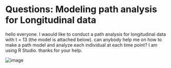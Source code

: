 # Questions: Modeling path analysis for Longitudinal data
hello everyone. I waould like to conduct a path analysis for longitudinal data with t = 13 (the model is attached below). can anybody help me on how to make a path model and analyze each individual at each time point? I am using R Studio.
thanks for your help.

![image](https://github.com/OpenSourceHelpCommunity/Questions/assets/143920210/3bd8e549-e92a-4c7b-bace-c02ab812f01c)

